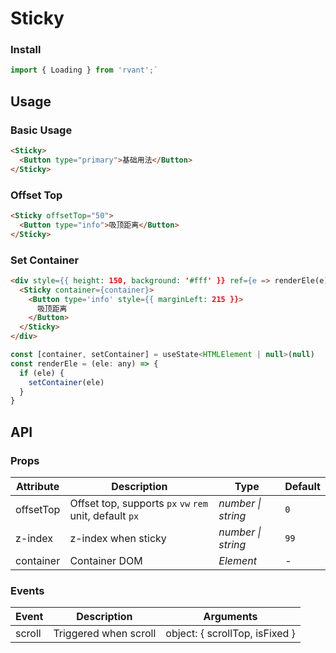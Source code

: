 # Sticky

### Install

```js
import { Loading } from 'rvant';`
```

## Usage

### Basic Usage

```html
<Sticky>
  <Button type="primary">基础用法</Button>
</Sticky>
```

### Offset Top

```html
<Sticky offsetTop="50">
  <Button type="info">吸顶距离</Button>
</Sticky>
```

### Set Container

```html
<div style={{ height: 150, background: '#fff' }} ref={e => renderEle(e)}>
  <Sticky container={container}>
    <Button type='info' style={{ marginLeft: 215 }}>
      吸顶距离
    </Button>
  </Sticky>
</div>
```

```js
const [container, setContainer] = useState<HTMLElement | null>(null)
const renderEle = (ele: any) => {
  if (ele) {
    setContainer(ele)
  }
}
```

## API

### Props

| Attribute | Description | Type | Default |
| --- | --- | --- | --- |
| offsetTop | Offset top, supports `px` `vw` `rem` unit, default `px` | _number \| string_ | `0` |
| z-index | z-index when sticky | _number \| string_ | `99` |
| container | Container DOM | _Element_ | - |

### Events

| Event  | Description           | Arguments                      |
| ------ | --------------------- | ------------------------------ |
| scroll | Triggered when scroll | object: { scrollTop, isFixed } |
